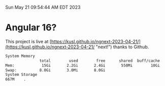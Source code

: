 Sun May 21 09:54:44 AM EDT 2023

# Angular 16?


This project is live at [https://kusl.github.io/ngnext-2023-04-21/](https://kusl.github.io/ngnext-2023-04-21/ "next!") thanks to Github.

```bash
System Memory
               total        used        free      shared  buff/cache   available
Mem:            15Gi       2.2Gi       2.4Gi       550Mi        10Gi        12Gi
Swap:          8.0Gi       3.0Mi       8.0Gi
System Storage
667M	.
```
